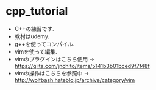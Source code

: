 # cpp_tutorial
- C++の練習です.
- 教材はudemy.
- g++を使ってコンパイル.
- vimを使って編集.
- vimのプラグインはこちら使用 →
 https://qiita.com/jnchito/items/5141b3b01bced9f7f48f
- vimの操作はこちらを参照中 →
 http://wolfbash.hateblo.jp/archive/category/vim
